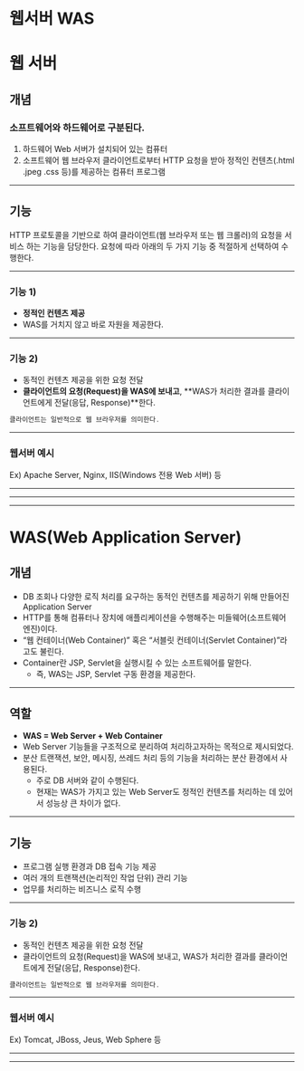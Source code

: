 # 웹서버 WAS

# 웹 서버

## 개념

### 소프트웨어와 하드웨어로 구분된다.

1. 하드웨어
Web 서버가 설치되어 있는 컴퓨터
2. 소프트웨어
웹 브라우저 클라이언트로부터 HTTP 요청을 받아 정적인 컨텐츠(.html .jpeg .css 등)를 제공하는 컴퓨터 프로그램

---

## 기능

HTTP 프로토콜을 기반으로 하여 클라이언트(웹 브라우저 또는 웹 크롤러)의 요청을 서비스 하는 기능을 담당한다.
요청에 따라 아래의 두 가지 기능 중 적절하게 선택하여 수행한다.

---

### 기능 1)

- **정적인 컨텐츠 제공**
- WAS를 거치지 않고 바로 자원을 제공한다.

---

### 기능 2)

- 동적인 컨텐츠 제공을 위한 요청 전달
- **클라이언트의 요청(Request)을 WAS에 보내고**, 
**WAS가 처리한 결과를 클라이언트에게 전달(응답, Response)**한다.

```jsx
클라이언트는 일반적으로 웹 브라우저를 의미한다.
```

---

### 웹서버 예시

Ex) Apache Server, Nginx, IIS(Windows 전용 Web 서버) 등

---

---

---

# WAS(Web Application Server)

## 개념

- DB 조회나 다양한 로직 처리를 요구하는 동적인 컨텐츠를 제공하기 위해 만들어진
 Application Server
- HTTP를 통해 컴퓨터나 장치에 애플리케이션을 수행해주는 미들웨어(소프트웨어 엔진)이다.
- “웹 컨테이너(Web Container)” 혹은 “서블릿 컨테이너(Servlet Container)”라고도 불린다.
- Container란 JSP, Servlet을 실행시킬 수 있는 소프트웨어를 말한다.
    - 즉, WAS는 JSP, Servlet 구동 환경을 제공한다.

---

## 역할

- **WAS = Web Server + Web Container**
- Web Server 기능들을 구조적으로 분리하여 처리하고자하는 목적으로 제시되었다.
- 분산 트랜잭션, 보안, 메시징, 쓰레드 처리 등의 기능을 처리하는 분산 환경에서 사용된다.
    - 주로 DB 서버와 같이 수행된다.
    - 현재는 WAS가 가지고 있는 Web Server도 정적인 컨텐츠를 처리하는 데 있어서 성능상 큰 차이가 없다.

---

## 기능

- 프로그램 실행 환경과 DB 접속 기능 제공
- 여러 개의 트랜잭션(논리적인 작업 단위) 관리 기능
- 업무를 처리하는 비즈니스 로직 수행

---

### 기능 2)

- 동적인 컨텐츠 제공을 위한 요청 전달
- 클라이언트의 요청(Request)을 WAS에 보내고, 
WAS가 처리한 결과를 클라이언트에게 전달(응답, Response)한다.

```jsx
클라이언트는 일반적으로 웹 브라우저를 의미한다.
```

---

### 웹서버 예시

Ex) Tomcat, JBoss, Jeus, Web Sphere 등

---

---

